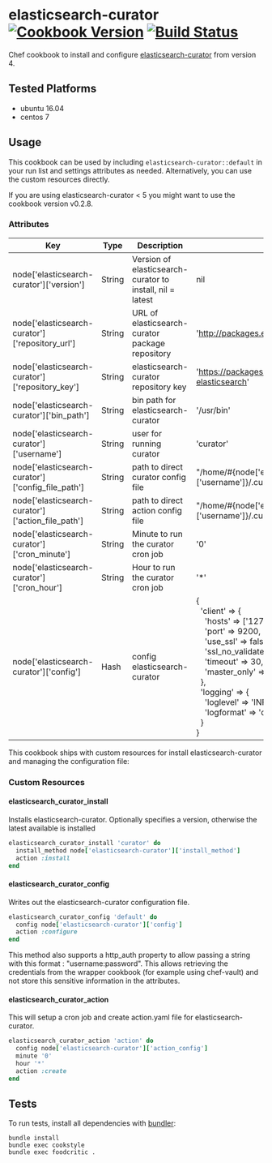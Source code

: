 # elasticsearch-curator [![Cookbook Version](http://img.shields.io/cookbook/v/elasticsearch-curator.svg)](https://community.opscode.com/cookbooks/elasticsearch-curator) [![Build Status](https://travis-ci.org/cyberflow/chef-elasticsearch-curator.svg?branch=master)](https://travis-ci.org/cyberflow/chef-elasticsearch-curator)

Chef cookbook to install and configure [elasticsearch-curator](https://www.elastic.co/guide/en/elasticsearch/client/curator/current/index.html) from version 4.

## Tested Platforms

* ubuntu 16.04
* centos 7

## Usage

This cookbook can be used by including `elasticsearch-curator::default` in your run list and settings attributes as needed.  Alternatively, you can use the custom resources directly.

If you are using elasticsearch-curator < 5 you might want to use the cookbook version v0.2.8.

### Attributes

| Key                                  | Type   | Description                                           | Default                                                                                                                                                             |
|--------------------------------------|--------|-------------------------------------------------------|---------------------------------------------------------------------------------------------------------------------------------------------------------------------|
| node['elasticsearch-curator']['version']          | String | Version of elasticsearch-curator to install, nil = latest | nil |
| node['elasticsearch-curator']['repository_url'] | String | URL of elasticsearch-curator package repository | 'http://packages.elastic.co/curator/4/debian' |
| node['elasticsearch-curator']['repository_key']           | String   | elasticsearch-curator repository key | 'https://packages.elastic.co/GPG-KEY-elasticsearch' |
| node['elasticsearch-curator']['bin_path'] | String | bin path for elasticsearch-curator | '/usr/bin' |
|node['elasticsearch-curator']['username']|String|user for running curator|'curator'|
|node['elasticsearch-curator']['config_file_path']|String|path to direct curator config file|"/home/#{node['elasticsearch-curator']['username']}/.curator"|
|node['elasticsearch-curator']['action_file_path']|String|path to direct action config file|"/home/#{node['elasticsearch-curator']['username']}/.curator"|
|node['elasticsearch-curator']['cron_minute']|String|Minute to run the curator cron job|'0'|
|node['elasticsearch-curator']['cron_hour']|String|Hour to run the curator cron job|'*'|
|node['elasticsearch-curator']['config']|Hash|config elasticsearch-curator| {<br>&nbsp;&nbsp;'client' => {<br>&nbsp;&nbsp;&nbsp;&nbsp;'hosts' => ['127.0.0.1'],<br>&nbsp;&nbsp;&nbsp;&nbsp;'port' => 9200,<br>&nbsp;&nbsp;&nbsp;&nbsp;'use_ssl' => false,<br>&nbsp;&nbsp;&nbsp;&nbsp;'ssl_no_validate' => false,<br>&nbsp;&nbsp;&nbsp;&nbsp;'timeout' => 30,<br>&nbsp;&nbsp;&nbsp;&nbsp;'master_only' => false<br>&nbsp;&nbsp;},<br>&nbsp;&nbsp;'logging' => {<br>&nbsp;&nbsp;&nbsp;&nbsp;'loglevel' => 'INFO',<br>&nbsp;&nbsp;&nbsp;&nbsp;'logformat' => 'default'<br>&nbsp;&nbsp;}<br>}|

This cookbook ships with custom resources for install elasticsearch-curator and managing the configuration file:

### Custom Resources

#### elasticsearch_curator_install

Installs elasticsearch-curator. Optionally specifies a version, otherwise the latest available is installed

```ruby
elasticsearch_curator_install 'curator' do
  install_method node['elasticsearch-curator']['install_method']
  action :install
end
```

#### elasticsearch_curator_config

Writes out the elasticsearch-curator configuration file.

```ruby
elasticsearch_curator_config 'default' do
  config node['elasticsearch-curator']['config']
  action :configure
end
```
This method also supports a http_auth property to allow passing a string with this format : "username:password". This allows retrieving the credentials from the wrapper cookbook (for example using chef-vault) and not store this sensitive information in the attributes.

#### elasticsearch_curator_action

This will setup a cron job and create action.yaml file for elasticsearch-curator.

```ruby
elasticsearch_curator_action 'action' do
  config node['elasticsearch-curator']['action_config']
  minute '0'
  hour '*'
  action :create
end
```

## Tests

To run tests, install all dependencies with [bundler](http://bundler.io/):

    bundle install
    bundle exec cookstyle
    bundle exec foodcritic .

